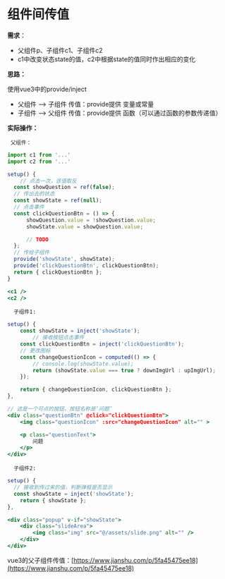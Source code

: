 # 组件间传值

**需求**：

- 父组件p、子组件c1、子组件c2
- c1中改变状态state的值，c2中根据state的值同时作出相应的变化

**思路：**

使用vue3中的provide/inject

     

- 父组件 —> 子组件 传值：provide提供 变量或常量
- 子组件 —> 父组件 传值：provide提供 函数（可以通过函数的参数传递值）

**实际操作：**

     父组件：

```jsx
import c1 from '...'
import c2 from '...'

setup() {
	// 点击一次，该值取反
  const showQuestion = ref(false);
  // 传出去的状态
  const showState = ref(null);
  // 点击事件
  const clickQuestionBtn = () => {
      showQuestion.value = !showQuestion.value;
      showState.value = showQuestion.value;

      // TODO
  };
  // 传给子组件
  provide('showState', showState);
  provide('clickQuestionBtn', clickQuestionBtn);
  return { clickQuestionBtn };
}

<c1 />
<c2 />
```

      子组件1:

```jsx
setup() {
    const showState = inject('showState');
		// 接收按钮点击事件
    const clickQuestionBtn = inject('clickQuestionBtn');
    // 更改图标
    const changeQuestionIcon = computed(() => {
        // console.log(showState.value);
        return (showState.value === true ? downImgUrl : upImgUrl);
    });

    return { changeQuestionIcon, clickQuestionBtn };
},

// 这是一个可点的按钮，按钮名称是‘问题’
<div class="questionBtn" @click="clickQuestionBtn">
    <img class="questionIcon" :src="changeQuestionIcon" alt="" >

    <p class="questionText">
        问题
    </p>
</div>
```

      子组件2:

```jsx
setup() {
  // 接收到传过来的值，判断弹框是否显示
  const showState = inject('showState');
	return { showState };
},

<div class="popup" v-if="showState">
    <div class="slideArea">
        <img class="img" src="@/assets/slide.png" alt="" />
    </div>
</div>
```

vue3的父子组件传值：[https://www.jianshu.com/p/5fa45475ee18](https://www.jianshu.com/p/5fa45475ee18)